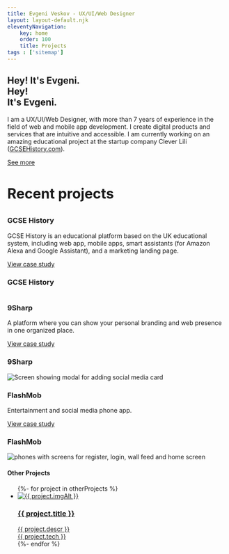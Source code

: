```yaml
---
title: Evgeni Veskov - UX/UI/Web Designer
layout: layout-default.njk
eleventyNavigation:
    key: home
    order: 100
    title: Projects
tags : ['sitemap']
---
```


<section class="e-section__main">
    <div class="e-content-holder e-content__left">
        <div class="e-content__text-holder">
            <h2 class="e-page-title e-dark">
            <span class="e-visible-on-tablet-and-desktop">Hey! It's Evgeni.</span>
            <div class="e-visible-on-phone">
                <div>Hey!</div>
                <div>It's Evgeni.</div>
             </div>
            </h2>
            <p>I am a UX/UI/Web Designer, with more than 7 years of experience in the field of web and mobile app development. I create digital products and services that are intuitive and accessible. I am currently working on an amazing educational project at the startup company Clever Lili (<a href="https://app.gcsehistory.com" target="_blank" class="e-link">GCSEHistory.com</a>).</p>
            <a href="/about" class="e-link" style="margin-top: 1rem;">See more</a>
        </div>
    </div>
    <div class="e-content-holder e-content__left">
        <div class="e-content__text-holder">
            <h3 class="e-gray-2" style="font-size: 2rem;font-weight: 700;">Recent projects</h3>
        </div>
    </div>
    <div class="e-content-holder e-content__with-left-photo e-reverse-mobile">
        <div class="e-content__text-holder">
            <h3 class="e-home-section-title e-visible-on-desktop">GCSE History</h3>
            <p>GCSE History is an educational platform based on the UK educational system, including web app, mobile apps, smart assistants (for Amazon Alexa and Google Assistant), and a marketing landing page.</p>
            <a href="/projects/gcse-history" class="e-btn e-btn__outline">View case study</a>
        </div>
        <div class="e-content__photo-holder">
            <h3 class="e-home-section-title e-visible-on-phone-and-tablet">GCSE History</h3>
            <img src="/assets/img/home-1-tiny.png" alt="" >
        </div>
    </div>
    <div class="e-content-holder e-content__with-right-photo e-reverse-mobile">
        <div class="e-content__text-holder">
            <h3 class="e-home-section-title e-visible-on-desktop">9Sharp</h3>
            <p>A platform where you can show your personal branding and web presence in one organized place.</p>
            <a href="/projects/9sharp" class="e-btn e-btn__outline">View case study</a>
        </div>
        <div class="e-content__photo-holder">
            <h3 class="e-home-section-title e-visible-on-phone-and-tablet">9Sharp</h3>
            <img src="/assets/img/home-9sharp-tiny.png" alt="Screen showing modal for adding social media card" >
        </div>
    </div>
    <div class="e-content-holder e-content__with-left-photo e-reverse-mobile">
        <div class="e-content__text-holder">
            <h3 class="e-home-section-title e-visible-on-desktop">FlashMob</h3>
            <p>Entertainment and social media phone app.</p>
            <a href="/projects/flashmob" class="e-btn e-btn__outline">View case study</a>
        </div>
        <div class="e-content__photo-holder">
            <h3 class="e-home-section-title e-visible-on-phone-and-tablet">FlashMob</h3>
            <img src="/assets/img/home-flashmob-phones-tiny.png" alt="phones with screens for register, login, wall feed and home screen" >
        </div>
    </div>
    <!-- <div class="e-content-holder e-content__left">
        <div class="e-content__text-holder">
            <a href="/projects/" class="e-link">See all projects</a>
        </div>
    </div> -->
    <div class="e-content-holder e-content__center e-content__home-other-projects">
        <div class="e-content__text-holder">
            <h4 class="e-feature-title">Other Projects</h4>
            <ul class="e-other-projects-list">
                {%- for project in otherProjects %}
                    <li>
                        <a href="{{ project.url }}" target="_blank" class="e-other-project__card">
                            <img src="{{ project.imgUrl }}" alt="{{ project.imgAlt }}">
                            <div class="e-other-project__content-holder">
                                <h3 class="e-other-project__title">{{ project.title }}</h3>
                                <div class="e-other-project__descr">{{ project.descr }}</div>
                                <div class="e-other-project__tech">{{ project.tech }}</div>
                            </div>
                        </a>
                    </li>
                {%- endfor %}      
            </ul>
        </div>
    </div>
</section>
